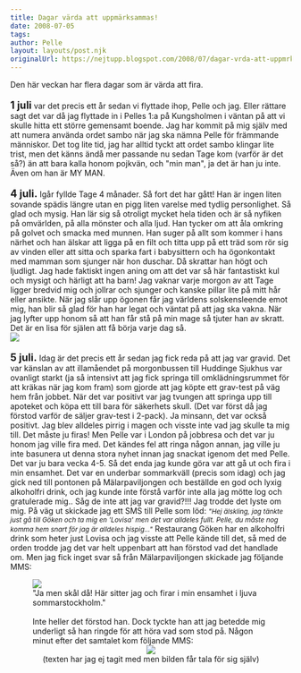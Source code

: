 ```yaml
---
title: Dagar värda att uppmärksammas!
date: 2008-07-05
tags: 	
author: Pelle
layout: layouts/post.njk
originalUrl: https://nejtupp.blogspot.com/2008/07/dagar-vrda-att-uppmrksammas.html
---
```


Den här veckan har flera dagar som är värda att fira.<br><br><span style="font-size:130%;"><span style="font-weight: bold;">1 juli</span></span> var det precis ett år sedan vi flyttade ihop, Pelle och jag. Eller rättare sagt det var då jag flyttade in i Pelles 1:a på Kungsholmen i väntan på att vi skulle hitta ett större gemensamt boende. Jag har kommit på mig själv med att numera använda ordet sambo när jag ska nämna Pelle för främmande människor. Det tog lite tid, jag har alltid tyckt att ordet sambo klingar lite trist, men det känns ändå mer passande nu sedan Tage kom (varför är det så?) än att bara kalla honom pojkvän, och "min man", ja det är han ju inte. Även om han är MY MAN.<br><br><span style="font-size:130%;"><span style="font-weight: bold;">4 juli.</span></span> Igår fyllde Tage 4 månader. Så fort det har gått! Han är ingen liten sovande spädis längre utan en pigg liten varelse med tydlig personlighet. Så glad och mysig. Han lär sig så otroligt mycket hela tiden och är så nyfiken på omvärlden, på alla mönster och alla ljud. Han tycker om att åla omkring på golvet och smacka med munnen. Han suger på allt som kommer i hans närhet och han älskar att ligga på en filt och titta upp på ett träd som rör sig av vinden eller att sitta och sparka fart i babysittern och ha ögonkontakt med mamman som sjunger när hon duschar. Då skrattar han högt och ljudligt. Jag hade faktiskt ingen aning om att det var så här fantastiskt kul och mysigt och härligt att ha barn! Jag vaknar varje morgon av att Tage ligger bredvid mig och jollrar och sjunger och kanske pillar lite på mitt hår eller ansikte. När jag slår upp ögonen får jag världens solskensleende emot mig, han blir så glad för han har legat och väntat på att jag ska vakna. När jag lyfter upp honom så att han får stå på min mage så tjuter han av skratt. Det är en lisa för själen att få börja varje dag så.<br><img src="../../../../img/Mobil+2+017.jpg"><br><br><span style="font-size:130%;"><span style="font-weight: bold;">5 juli.</span></span> Idag är det precis ett år sedan jag fick reda på att jag var gravid. Det var känslan av att illamåendet på morgonbussen till Huddinge Sjukhus var ovanligt starkt (ja så intensivt att jag fick springa till omklädningsrummet för att kräkas när jag kom fram) som gjorde att jag köpte ett grav-test på väg hem från jobbet. När det var positivt var jag tvungen att springa upp till apoteket och köpa ett till bara för säkerhets skull. (Det var först då jag förstod varför de säljer grav-test i 2-pack). Ja minsann, det var också positivt. Jag blev alldeles pirrig i magen och visste inte vad jag skulle ta mig till. Det måste ju firas! Men Pelle var i London på jobbresa och det var ju honom jag ville fira med. Det kändes fel att ringa någon annan, jag ville ju inte basunera ut denna stora nyhet innan jag snackat igenom det med Pelle. Det var ju bara vecka 4-5. Så det enda jag kunde göra var att gå ut och fira i min ensamhet. Det var en underbar sommarkväll (precis som idag) och jag gick ned till pontonen på Mälarpaviljongen och beställde en god och lyxig alkoholfri drink, och jag kunde inte förstå varför inte alla jag mötte log och gratulerade mig.. Såg de inte att jag var gravid?!!!  Jag trodde det lyste om mig. På väg ut skickade jag ett SMS till Pelle som löd: <span style="font-style: italic;"><span style="font-size:85%;">"Hej älskling, jag tänkte just gå till Göken och ta mig en &apos;Lovisa&apos; men det var alldeles fullt. Pelle, du måste nog komma hem snart för jag är alldeles hispig..."</span> </span>Restaurang Göken har en alkoholfri drink som heter just Lovisa och jag visste att Pelle kände till det, så med de orden trodde jag det var helt uppenbart att han förstod vad det handlade om. Men jag fick inget svar så från Mälarpaviljongen skickade jag följande MMS:

<figure>
	<img src="../../../../img/Mobil+0044.jpg">
	<figcaption>"Ja men skål då! Här sitter jag och firar i min ensamhet i ljuva sommarstockholm."<br><br></span></span><div style="text-align: left;">Inte heller det förstod han. Dock tyckte han att jag betedde mig underligt så han ringde för att höra vad som stod på. Någon minut efter det samtalet kom följande MMS:<br></div></div><div style="text-align: center;"><img src="../../../../img/Pelle.jpg">
	<figcaption>(texten har jag ej tagit med men bilden får tala för sig själv)</span> </span></div>
